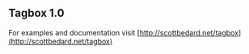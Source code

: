 ## Tagbox 1.0

For examples and documentation visit [http://scottbedard.net/tagbox](http://scottbedard.net/tagbox)
